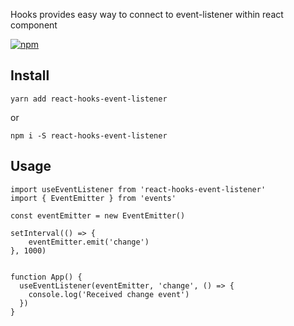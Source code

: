 
Hooks provides easy way to connect to event-listener within react component

[![npm](https://img.shields.io/npm/v/react-hooks-event-listener)](https://www.npmjs.com/package/react-hooks-event-listener)

## Install

``yarn add react-hooks-event-listener``

or 

```npm i -S react-hooks-event-listener```

## Usage


```tsx
import useEventListener from 'react-hooks-event-listener'
import { EventEmitter } from 'events'

const eventEmitter = new EventEmitter()

setInterval(() => {
    eventEmitter.emit('change')
}, 1000)


function App() {
  useEventListener(eventEmitter, 'change', () => {
    console.log('Received change event')
  })
}
```



